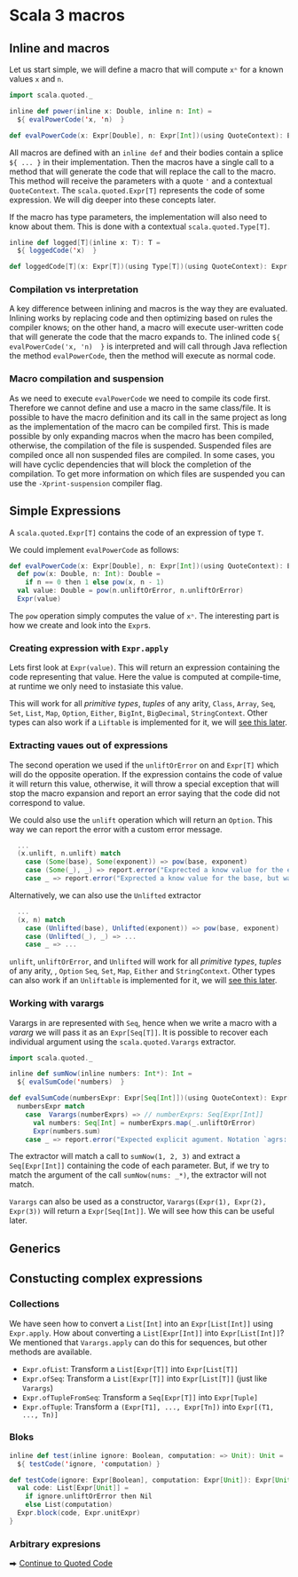 # Scala 3 macros

## Inline and macros

Let us start simple, we will define a macro that will compute `xⁿ` for a known values `x` and `n`.

```scala
import scala.quoted._

inline def power(inline x: Double, inline n: Int) =
  ${ evalPowerCode('x, 'n)  }

def evalPowerCode(x: Expr[Double], n: Expr[Int])(using QuoteContext): Expr[Double] = ...
```
All macros are defined with an `inline def` and their bodies contain a splice `${ ... }` in their implementation.
Then the macros have a single call to a method that will generate the code that will replace the call to the macro.
This method will receive the parameters with a quote `'` and a contextual `QuoteContext`.
The `scala.quoted.Expr[T]` represents the code of some expression.
We will dig deeper into these concepts later.

If the macro has type parameters, the implementation will also need to know about them.
This is done with a contextual `scala.quoted.Type[T]`.

```scala
inline def logged[T](inline x: T): T =
  ${ loggedCode('x)  }

def loggedCode[T](x: Expr[T])(using Type[T])(using QuoteContext): Expr[T] = ...
```

### Compilation vs interpretation
A key difference between inlining and macros is the way they are evaluated.
Inlining works by replacing code and then optimizing based on rules the compiler knows; on the other hand, a macro will execute user-written code that will generate the code that the macro expands to.
The inlined code `${ evalPowerCode('x, 'n)  }` is interpreted and will call through Java reflection the method `evalPowerCode`, then the method will execute as normal code.

### Macro compilation and suspension
As we need to execute `evalPowerCode` we need to compile its code first.
Therefore we cannot define and use a macro in the same class/file.
It is possible to have the macro definition and its call in the same project as long as the implementation of the macro can be compiled first.
This is made possible by only expanding macros when the macro has been compiled, otherwise, the compilation of the file is suspended.
Suspended files are compiled once all non suspended files are compiled.
In some cases, you will have cyclic dependencies that will block the completion of the compilation.
To get more information on which files are suspended you can use the `-Xprint-suspension` compiler flag.

## Simple Expressions

A `scala.quoted.Expr[T]` contains the code of an expression of type `T`.

We could implement `evalPowerCode` as follows:
```scala
def evalPowerCode(x: Expr[Double], n: Expr[Int])(using QuoteContext): Expr[Double] =
  def pow(x: Double, n: Int): Double =
    if n == 0 then 1 else pow(x, n - 1)
  val value: Double = pow(n.unliftOrError, n.unliftOrError)
  Expr(value)
```

The `pow` operation simply computes the value of `xⁿ`.
The interesting part is how we create and look into the `Expr`s.

### Creating expression with `Expr.apply`

Lets first look at `Expr(value)`.
This will return an expression containing the code representing that value.
Here the value is computed at compile-time, at runtime we only need to instasiate this value.

This will work for all _primitive types_, _tuples_ of any arity, `Class`, `Array`, `Seq`, `Set`, `List`, `Map`, `Option`, `Either`, `BigInt`, `BigDecimal`, `StringContext`.
Other types can also work if a `Liftable` is implemented for it, we will [see this later](#Liftables).

### Extracting vaues out of expressions

The second operation we used if the `unliftOrError` on and `Expr[T]` which will do the opposite operation.
If the expression contains the code of value it will return this value, otherwise, it will throw a special exception that will stop the macro expansion and report an error saying that the code did not correspond to value.

We could also use the `unlift` operation which will return an `Option`.
This way we can report the error with a custom error message.

```scala
  ...
  (x.unlift, n.unlift) match
    case (Some(base), Some(exponent)) => pow(base, exponent)
    case (Some(_), _) => report.error("Exprected a know value for the exponent, but was " + n.show, n)
    case _ => report.error("Exprected a know value for the base, but was " + x.show, x)
```

Alternatively, we can also use the `Unlifted` extractor

```scala
  ...
  (x, n) match
    case (Unlifted(base), Unlifted(exponent)) => pow(base, exponent)
    case (Unlifted(_), _) => ...
    case _ => ...
```

`unlift`, `unliftOrError`, and `Unlifted` will work for all _primitive types_, _tuples_ of any arity, , `Option` `Seq`, `Set`, `Map`, `Either` and `StringContext`.
Other types can also work if an `Unliftable` is implemented for it, we will [see this later](#Unliftables).


### Working with varargs

Varargs in are represented with `Seq`, hence when we write a macro with a _vararg_ we will pass it as an `Expr[Seq[T]]`.
It is possible to recover each individual argument using the `scala.quoted.Varargs` extractor.

```scala
import scala.quoted._

inline def sumNow(inline numbers: Int*): Int =
  ${ evalSumCode('numbers)  }

def evalSumCode(numbersExpr: Expr[Seq[Int]])(using QuoteContext): Expr[Int] =
  numbersExpr match
    case  Varargs(numberExprs) => // numberExprs: Seq[Expr[Int]]
      val numbers: Seq[Int] = numberExprs.map(_.unliftOrError)
      Expr(numbers.sum)
    case _ => report.error("Expected explicit agument. Notation `agrs: _*` is not supported.", numbersExpr)
```

The extractor will match a call to `sumNow(1, 2, 3)` and extract a `Seq[Expr[Int]]` containing the code of each parameter.
But, if we try to match the argument of the call `sumNow(nums: _*)`, the extractor will not match.

`Varargs` can also be used as a constructor, `Varargs(Expr(1), Expr(2), Expr(3))` will return a `Expr[Seq[Int]]`.
We will see how this can be useful later.

## Generics

<!-- TODO write text -->

## Constucting complex expressions

### Collections

We have seen how to convert a `List[Int]` into an `Expr[List[Int]]` using `Expr.apply`.
How about converting a `List[Expr[Int]]` into `Expr[List[Int]]`?
We mentioned that `Varargs.apply` can do this for sequences, but other methods are available.

* `Expr.ofList`: Transform a `List[Expr[T]]` into `Expr[List[T]]`
* `Expr.ofSeq`: Transform a `List[Expr[T]]` into `Expr[List[T]]` (just like `Varargs`)
* `Expr.ofTupleFromSeq`: Transform a `Seq[Expr[T]]` into `Expr[Tuple]`
* `Expr.ofTuple`: Transform a `(Expr[T1], ..., Expr[Tn])` into `Expr[(T1, ..., Tn)]`

### Bloks

<!-- TODO write text -->

```scala
inline def test(inline ignore: Boolean, computation: => Unit): Unit =
  ${ testCode('ignore, 'computation) }

def testCode(ignore: Expr[Boolean], computation: Expr[Unit]): Expr[Unit] = {
  val code: List[Expr[Unit]] =
    if ignore.unliftOrError then Nil
    else List(computation)
  Expr.block(code, Expr.unitExpr)
}
```

### Arbitrary expresions

<!-- TODO write text -->


⮕ [Continue to Quoted Code][quotes]


[best-practices]: /docs/best-practices.md
[compiletime]: /docs/compiletime.md
[cross-compilation]: /docs/cross-compilation.md
[faq]: /docs/faq.md
[inline]: /docs/inline.md
[macros]: /docs/macros.md
[migration-status]: /docs/migration-status.md
[quotes]: /docs/quotes.md
[references]: /docs/references.md
[tasty]: /docs/tasty-reflection.md
